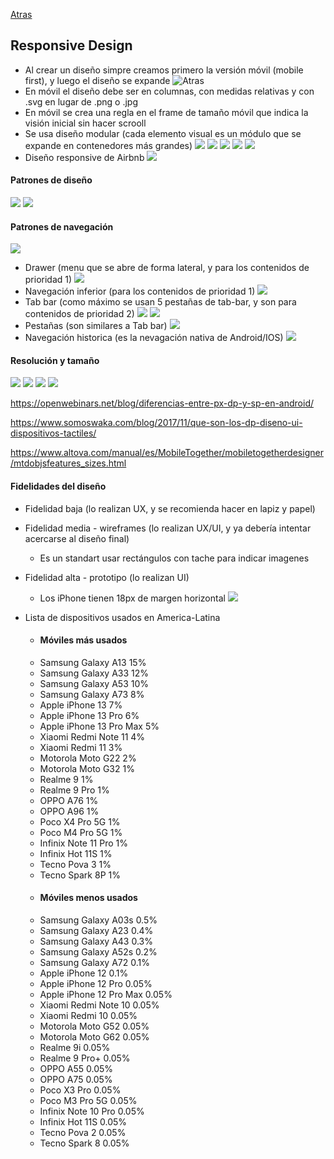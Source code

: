 [Atras](../../README.md)

## Responsive Design

- Al crear un diseño simpre creamos primero la versión móvil (mobile first), y luego el diseño se expande
![Atras](./img/Captura%20de%20pantalla%20(287).png)
- En móvil el diseño debe ser en columnas, con medidas relativas y con .svg en lugar de .png o .jpg
- En móvil se crea una regla en el frame de tamaño móvil que indica la visión inicial sin hacer scrooll
- Se usa diseño modular (cada elemento visual es un módulo que se expande en contenedores más grandes)
![](./img/Captura%20de%20pantalla%20(302).png)
![](./img/Captura%20de%20pantalla%20(303).png)
![](./img/Captura%20de%20pantalla%20(305).png)
![](./img/Captura%20de%20pantalla%20(304).png)
![](./img/Captura%20de%20pantalla%20(306).png)
- Diseño responsive de Airbnb
![](./img/Captura%20de%20pantalla%20(307).png)

#### Patrones de diseño
![](./img/Captura%20de%20pantalla%20(288).png)
![](./img/Captura%20de%20pantalla%20(289).png)

#### Patrones de navegación
![](./img/Captura%20de%20pantalla%20(290).png)
- Drawer (menu que se abre de forma lateral, y para los contenidos de prioridad 1)
![](./img/Captura%20de%20pantalla%20(291).png)
- Navegación inferior (para los contenidos de prioridad 1)
![](./img/Captura%20de%20pantalla%20(294).png)
- Tab bar (como máximo se usan 5 pestañas de tab-bar, y son para contenidos de prioridad 2)
![](./img/Captura%20de%20pantalla%20(292).png)
![](./img/Captura%20de%20pantalla%20(293).png)
- Pestañas (son similares a Tab bar)
![](./img/Captura%20de%20pantalla%20(295).png)
- Navegación historica (es la nevagación nativa de Android/IOS)
![](./img/Captura%20de%20pantalla%20(297).png)


#### Resolución y tamaño
![](./img/Captura%20de%20pantalla%20(298).png)
![](./img/Captura%20de%20pantalla%20(299).png)
![](./img/Captura%20de%20pantalla%20(300).png)
![](./img/Captura%20de%20pantalla%20(301).png)


https://openwebinars.net/blog/diferencias-entre-px-dp-y-sp-en-android/

https://www.somoswaka.com/blog/2017/11/que-son-los-dp-diseno-ui-dispositivos-tactiles/

https://www.altova.com/manual/es/MobileTogether/mobiletogetherdesigner/mtdobjsfeatures_sizes.html

#### Fidelidades del diseño
- Fidelidad baja (lo realizan UX, y se recomienda hacer en lapiz y papel)
- Fidelidad media - wireframes (lo realizan UX/UI, y ya debería intentar acercarse al diseño final)
  - Es un standart usar rectángulos con tache para indicar imagenes
- Fidelidad alta - prototipo (lo realizan UI)
  - Los iPhone tienen 18px de margen horizontal
![](./img/Captura%20de%20pantalla%20(348).png)

- Lista de dispositivos usados en America-Latina
  - #### Móviles más usados
  - Samsung Galaxy A13	15%
  - Samsung Galaxy A33	12%
  - Samsung Galaxy A53	10%
  - Samsung Galaxy A73	8%
  - Apple iPhone 13	7%
  - Apple iPhone 13 Pro	6%
  - Apple iPhone 13 Pro Max	5%
  - Xiaomi Redmi Note 11	4%
  - Xiaomi Redmi 11	3%
  - Motorola Moto G22	2%
  - Motorola Moto G32	1%
  - Realme 9	1%
  - Realme 9 Pro	1%
  - OPPO A76	1%
  - OPPO A96	1%
  - Poco X4 Pro 5G	1%
  - Poco M4 Pro 5G	1%
  - Infinix Note 11 Pro	1%
  - Infinix Hot 11S	1%
  - Tecno Pova 3	1%
  - Tecno Spark 8P	1%
  - #### Móviles menos usados
  - Samsung Galaxy A03s	0.5%
  - Samsung Galaxy A23	0.4%
  - Samsung Galaxy A43	0.3%
  - Samsung Galaxy A52s	0.2%
  - Samsung Galaxy A72	0.1%
  - Apple iPhone 12	0.1%
  - Apple iPhone 12 Pro	0.05%
  - Apple iPhone 12 Pro Max	0.05%
  - Xiaomi Redmi Note 10	0.05%
  - Xiaomi Redmi 10	0.05%
  - Motorola Moto G52	0.05%
  - Motorola Moto G62	0.05%
  - Realme 9i	0.05%
  - Realme 9 Pro+	0.05%
  - OPPO A55	0.05%
  - OPPO A75	0.05%
  - Poco X3 Pro	0.05%
  - Poco M3 Pro 5G	0.05%
  - Infinix Note 10 Pro	0.05%
  - Infinix Hot 11S	0.05%
  - Tecno Pova 2	0.05%
  - Tecno Spark 8	0.05%